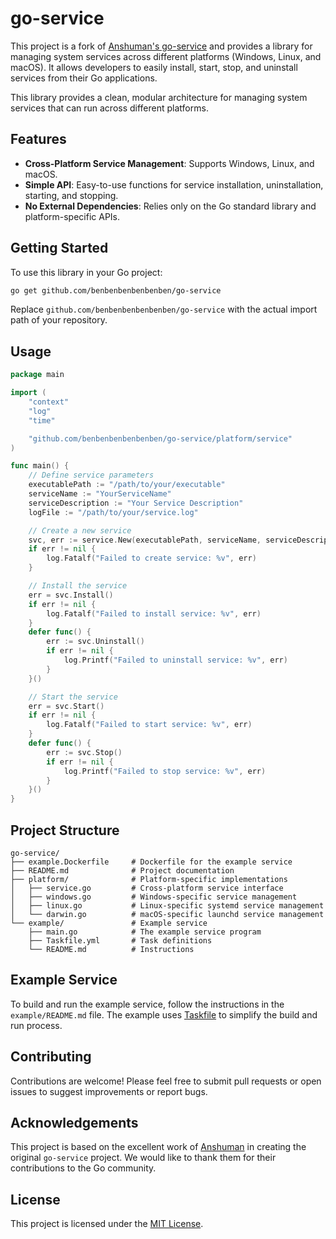# go-service

This project is a fork of [Anshuman's go-service](https://github.com/ansxuman/go-service) and provides a library for managing system services across different platforms (Windows, Linux, and macOS). It allows developers to easily install, start, stop, and uninstall services from their Go applications.

This library provides a clean, modular architecture for managing system services that can run across different platforms.

## Features

- **Cross-Platform Service Management**: Supports Windows, Linux, and macOS.
- **Simple API**: Easy-to-use functions for service installation, uninstallation, starting, and stopping.
- **No External Dependencies**: Relies only on the Go standard library and platform-specific APIs.

## Getting Started

To use this library in your Go project:

```bash
go get github.com/benbenbenbenbenben/go-service
```

Replace `github.com/benbenbenbenbenben/go-service` with the actual import path of your repository.

## Usage

```go
package main

import (
	"context"
	"log"
	"time"

	"github.com/benbenbenbenbenben/go-service/platform/service"
)

func main() {
	// Define service parameters
	executablePath := "/path/to/your/executable"
	serviceName := "YourServiceName"
	serviceDescription := "Your Service Description"
	logFile := "/path/to/your/service.log"

	// Create a new service
	svc, err := service.New(executablePath, serviceName, serviceDescription, logFile)
	if err != nil {
		log.Fatalf("Failed to create service: %v", err)
	}

	// Install the service
	err = svc.Install()
	if err != nil {
		log.Fatalf("Failed to install service: %v", err)
	}
	defer func() {
		err := svc.Uninstall()
		if err != nil {
			log.Printf("Failed to uninstall service: %v", err)
		}
	}()

	// Start the service
	err = svc.Start()
	if err != nil {
		log.Fatalf("Failed to start service: %v", err)
	}
	defer func() {
		err := svc.Stop()
		if err != nil {
			log.Printf("Failed to stop service: %v", err)
		}
	}()
}
```

## Project Structure

```
go-service/
├── example.Dockerfile     # Dockerfile for the example service
├── README.md              # Project documentation
├── platform/              # Platform-specific implementations
│   ├── service.go         # Cross-platform service interface
│   ├── windows.go         # Windows-specific service management
│   ├── linux.go           # Linux-specific systemd service management
│   └── darwin.go          # macOS-specific launchd service management
└── example/               # Example service
    ├── main.go            # The example service program
    ├── Taskfile.yml       # Task definitions
    └── README.md          # Instructions
```

## Example Service

To build and run the example service, follow the instructions in the `example/README.md` file. The example uses [Taskfile](https://taskfile.dev/) to simplify the build and run process.

## Contributing

Contributions are welcome! Please feel free to submit pull requests or open issues to suggest improvements or report bugs.

## Acknowledgements

This project is based on the excellent work of [Anshuman](https://github.com/ansxuman) in creating the original `go-service` project. We would like to thank them for their contributions to the Go community.

## License

This project is licensed under the [MIT License](LICENSE).
